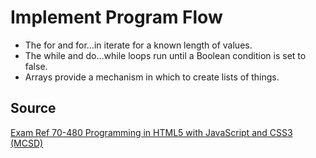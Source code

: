 # Implement Program Flow

* The for and for…in iterate for a known length of values.
* The while and do…while loops run until a Boolean condition is set to false.
* Arrays provide a mechanism in which to create lists of things.

## Source

[Exam Ref 70-480 Programming in HTML5 with JavaScript and CSS3 (MCSD)](https://www.microsoft.com/en-us/p/exam-ref-70-480-programming-in-html5-with-javascript-and-css3-mcsd/fgqpf3h0qll7?activetab=pivot%3aoverviewtab)
